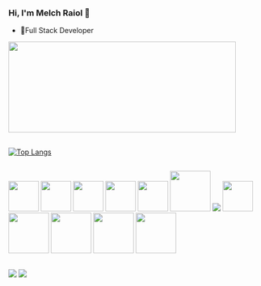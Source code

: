 ### Hi, I'm Melch Raiol 👋


- 🔭Full Stack Developer

<div align-item=center>
 <a href="https://github.com/melch-raiol">
  <img width="450em" height="180em" src="https://github-readme-stats-sigma-five.vercel.app/api?username=melch-raiol&show_icons=true&theme=nightowl&include_all_commits=true&count_private=true&custom_title=Melch%20Roza%20%27s%20GitHub%20Stats"/>
  
</div>
 
 ##
 
 [![Top Langs](https://github-readme-stats.vercel.app/api/top-langs/?username=melch-raiol)](https://github.com/anuraghazra/github-readme-stats)

##

<div>
   <img height="60em" src="https://cdn.jsdelivr.net/gh/devicons/devicon/icons/html5/html5-original.svg" />
   <img height="60em" src="https://cdn.jsdelivr.net/gh/devicons/devicon/icons/css3/css3-original.svg" />
   <img height="60em" src="https://cdn.jsdelivr.net/gh/devicons/devicon/icons/react/react-original-wordmark.svg" />
   <img  height="60em"src="https://cdn.jsdelivr.net/gh/devicons/devicon/icons/javascript/javascript-plain.svg" />
   <img height="60em" src="https://www.typescriptlang.org/favicon.ico" />
   <img height="80em" src="https://cdn.jsdelivr.net/gh/devicons/devicon/icons/npm/npm-original-wordmark.svg" />
   <img src="https://cdn.jsdelivr.net/gh/devicons/devicon@latest/icons/yarn/yarn-original-wordmark.svg" />       
   <img height="60em"src="https://cdn.jsdelivr.net/gh/devicons/devicon/icons/postgresql/postgresql-original-wordmark.svg" />
   <img height="80em"src="https://cdn.jsdelivr.net/gh/devicons/devicon/icons/nodejs/nodejs-original-wordmark.svg" />
   <img height="80em" src="https://cdn.jsdelivr.net/gh/devicons/devicon/icons/nestjs/nestjs-plain-wordmark.svg" />
   <img height="80em" src="https://cdn.jsdelivr.net/gh/devicons/devicon@latest/icons/nextjs/nextjs-original-wordmark.svg" />
   <img height="80em" src="https://cdn.jsdelivr.net/gh/devicons/devicon@latest/icons/sass/sass-original.svg" />
          
</div>

 ##
 
<div >
<a href = "mailto:melchraiol@hotmail.com"><img src="https://img.shields.io/badge/Hotmail-D14836?style=for-the-badge&logo=gmail&logoColor=white" target="_blank"></a>
<a href="https://www.linkedin.com/in/melch-raiol-202a0b24a/" target="_blank"><img src="https://img.shields.io/badge/-LinkedIn-%230077B5?style=for-the-badge&logo=linkedin&logoColor=white" target="_blank"></a>
</div>

